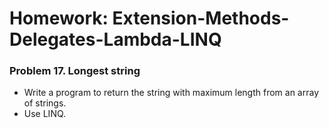 Homework: Extension-Methods-Delegates-Lambda-LINQ
=================================================

### Problem 17. Longest string
*	Write a program to return the string with maximum length from an array of strings.
*	Use LINQ.